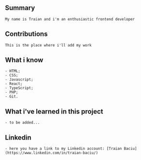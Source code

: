 ## Summary

    My name is Traian and i'm an enthusiastic frontend developer

## Contributions

    This is the place where i'll add my work

## What i know

    - HTML;
    - CSS;
    - Javascript;
    - React;
    - TypeScript;
    - PHP;
    - Git.

## What i've learned in this project

    - to be added...

## Linkedin

    - here you have a link to my Linkedin account: [Traian Baciu](https://www.linkedin.com/in/traian-baciu/)
